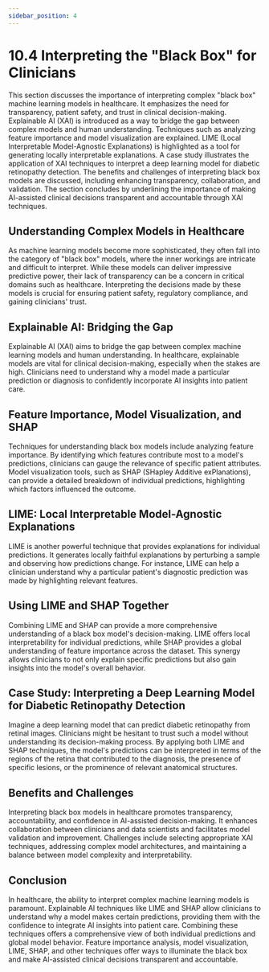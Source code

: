 ```yaml
---
sidebar_position: 4
---
```

# 10.4 Interpreting the "Black Box" for Clinicians

This section discusses the importance of interpreting complex "black box" machine learning models in healthcare. It emphasizes the need for transparency, patient safety, and trust in clinical decision-making. Explainable AI (XAI) is introduced as a way to bridge the gap between complex models and human understanding. Techniques such as analyzing feature importance and model visualization are explained. LIME (Local Interpretable Model-Agnostic Explanations) is highlighted as a tool for generating locally interpretable explanations. A case study illustrates the application of XAI techniques to interpret a deep learning model for diabetic retinopathy detection. The benefits and challenges of interpreting black box models are discussed, including enhancing transparency, collaboration, and validation. The section concludes by underlining the importance of making AI-assisted clinical decisions transparent and accountable through XAI techniques.

## Understanding Complex Models in Healthcare

As machine learning models become more sophisticated, they often fall into the category of "black box" models, where the inner workings are intricate and difficult to interpret. While these models can deliver impressive predictive power, their lack of transparency can be a concern in critical domains such as healthcare. Interpreting the decisions made by these models is crucial for ensuring patient safety, regulatory compliance, and gaining clinicians' trust.

## Explainable AI: Bridging the Gap

Explainable AI (XAI) aims to bridge the gap between complex machine learning models and human understanding. In healthcare, explainable models are vital for clinical decision-making, especially when the stakes are high. Clinicians need to understand why a model made a particular prediction or diagnosis to confidently incorporate AI insights into patient care.

## Feature Importance, Model Visualization, and SHAP

Techniques for understanding black box models include analyzing feature importance. By identifying which features contribute most to a model's predictions, clinicians can gauge the relevance of specific patient attributes. Model visualization tools, such as SHAP (SHapley Additive exPlanations), can provide a detailed breakdown of individual predictions, highlighting which factors influenced the outcome.

## LIME: Local Interpretable Model-Agnostic Explanations

LIME is another powerful technique that provides explanations for individual predictions. It generates locally faithful explanations by perturbing a sample and observing how predictions change. For instance, LIME can help a clinician understand why a particular patient's diagnostic prediction was made by highlighting relevant features.

## Using LIME and SHAP Together

Combining LIME and SHAP can provide a more comprehensive understanding of a black box model's decision-making. LIME offers local interpretability for individual predictions, while SHAP provides a global understanding of feature importance across the dataset. This synergy allows clinicians to not only explain specific predictions but also gain insights into the model's overall behavior.

## Case Study: Interpreting a Deep Learning Model for Diabetic Retinopathy Detection

Imagine a deep learning model that can predict diabetic retinopathy from retinal images. Clinicians might be hesitant to trust such a model without understanding its decision-making process. By applying both LIME and SHAP techniques, the model's predictions can be interpreted in terms of the regions of the retina that contributed to the diagnosis, the presence of specific lesions, or the prominence of relevant anatomical structures.

## Benefits and Challenges

Interpreting black box models in healthcare promotes transparency, accountability, and confidence in AI-assisted decision-making. It enhances collaboration between clinicians and data scientists and facilitates model validation and improvement. Challenges include selecting appropriate XAI techniques, addressing complex model architectures, and maintaining a balance between model complexity and interpretability.

## Conclusion

In healthcare, the ability to interpret complex machine learning models is paramount. Explainable AI techniques like LIME and SHAP allow clinicians to understand why a model makes certain predictions, providing them with the confidence to integrate AI insights into patient care. Combining these techniques offers a comprehensive view of both individual predictions and global model behavior. Feature importance analysis, model visualization, LIME, SHAP, and other techniques offer ways to illuminate the black box and make AI-assisted clinical decisions transparent and accountable.
